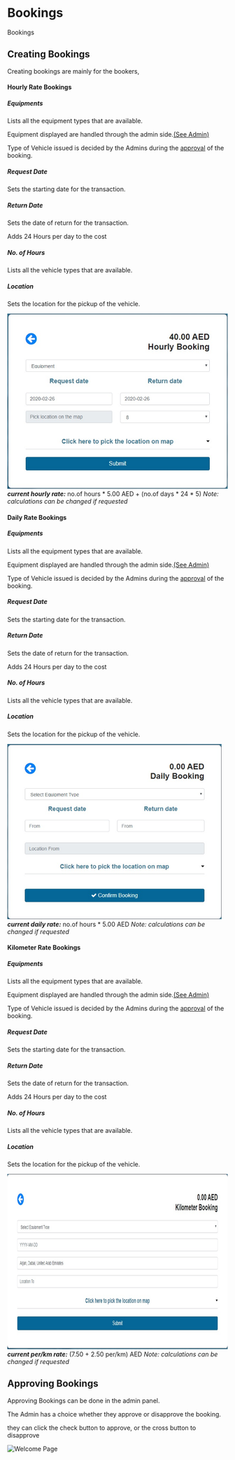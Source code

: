# Bookings 

Bookings 

## Creating Bookings

Creating bookings are mainly for the bookers, 

#### Hourly Rate Bookings

##### Equipments
Lists all the equipment types that are available. 

Equipment displayed are handled through the admin side.[(See Admin)](admin.md#Vehicles)

Type of Vehicle issued is decided by the Admins during the [approval](bookings.md#Approving-Bookings) of the booking.

##### Request Date
Sets the starting date for the transaction.

##### Return Date
Sets the date of return for the transaction.

Adds 24 Hours per day to the cost

##### No. of Hours
Lists all the vehicle types that are available.

##### Location
Sets the location for the pickup of the vehicle.

<img src="/media/client/hbook.jpg"
     alt="Welcome Page"
     style="margin-left: auto; margin-right: auto; height: 400px" />
**_current hourly rate:_**  no.of hours * 5.00 AED + (no.of days * 24 * 5)
_Note: calculations can be changed if requested_

#### Daily Rate Bookings
##### Equipments
Lists all the equipment types that are available. 

Equipment displayed are handled through the admin side.[(See Admin)](admin.md#Vehicles)

Type of Vehicle issued is decided by the Admins during the [approval](bookings.md#Approving-Bookings) of the booking.

##### Request Date
Sets the starting date for the transaction.

##### Return Date
Sets the date of return for the transaction.

Adds 24 Hours per day to the cost

##### No. of Hours
Lists all the vehicle types that are available.

##### Location
Sets the location for the pickup of the vehicle.

<img src="/media/client/dbook.jpg"
     alt="Welcome Page"
     style="margin-left: auto; margin-right: auto; height: 400px" />
**_current daily rate:_**  no.of hours * 5.00 AED
_Note: calculations can be changed if requested_

#### Kilometer Rate Bookings
##### Equipments
Lists all the equipment types that are available. 

Equipment displayed are handled through the admin side.[(See Admin)](admin.md#Vehicles)

Type of Vehicle issued is decided by the Admins during the [approval](bookings.md#Approving-Bookings) of the booking.

##### Request Date
Sets the starting date for the transaction.

##### Return Date
Sets the date of return for the transaction.

Adds 24 Hours per day to the cost

##### No. of Hours
Lists all the vehicle types that are available.

##### Location
Sets the location for the pickup of the vehicle.

<img src="/media/client/kbook.jpg"
     alt="Welcome Page"
     style="margin-left: auto; margin-right: auto; height: 400px" />
**_current per/km rate:_** (7.50 + 2.50 per/km) AED
_Note: calculations can be changed if requested_

## Approving Bookings

Approving Bookings can be done in the admin panel.

The Admin has a choice whether they approve or disapprove the booking.

they can click the check button to approve, or the cross button to disapprove

<img src="/media/client/approve.jpg"
     alt="Welcome Page"
     style="margin-left: auto; margin-right: auto; height: 200px" />